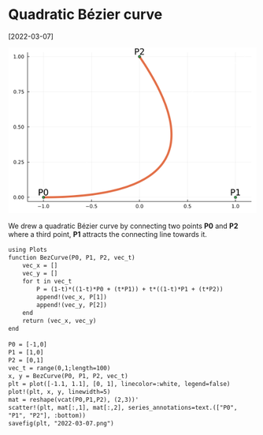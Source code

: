 # Quadratic Bézier curve

[2022-03-07]

![](/img/2022-03-07.png)

We drew a quadratic Bézier curve by connecting two points **P0** and **P2** where a third point, **P1** attracts the connecting line towards it.

```
using Plots
function BezCurve(P0, P1, P2, vec_t)
    vec_x = []
    vec_y = []
    for t in vec_t
        P = (1-t)*((1-t)*P0 + (t*P1)) + t*((1-t)*P1 + (t*P2))
        append!(vec_x, P[1])
        append!(vec_y, P[2])
    end
    return (vec_x, vec_y)
end

P0 = [-1,0]
P1 = [1,0]
P2 = [0,1]
vec_t = range(0,1;length=100)
x, y = BezCurve(P0, P1, P2, vec_t)
plt = plot([-1.1, 1.1], [0, 1], linecolor=:white, legend=false)
plot!(plt, x, y, linewidth=5)
mat = reshape(vcat(P0,P1,P2), (2,3))'
scatter!(plt, mat[:,1], mat[:,2], series_annotations=text.(["P0", "P1", "P2"], :bottom))
savefig(plt, "2022-03-07.png")
```
